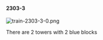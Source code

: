 #### 2303-3
![train-2303-3-0.png](https://github.com/lil-lab/nlvr/raw/master/nlvr/train/images/20/train-2303-3-0.png "train-2303-3-0.png")

There are 2 towers with 2 blue blocks